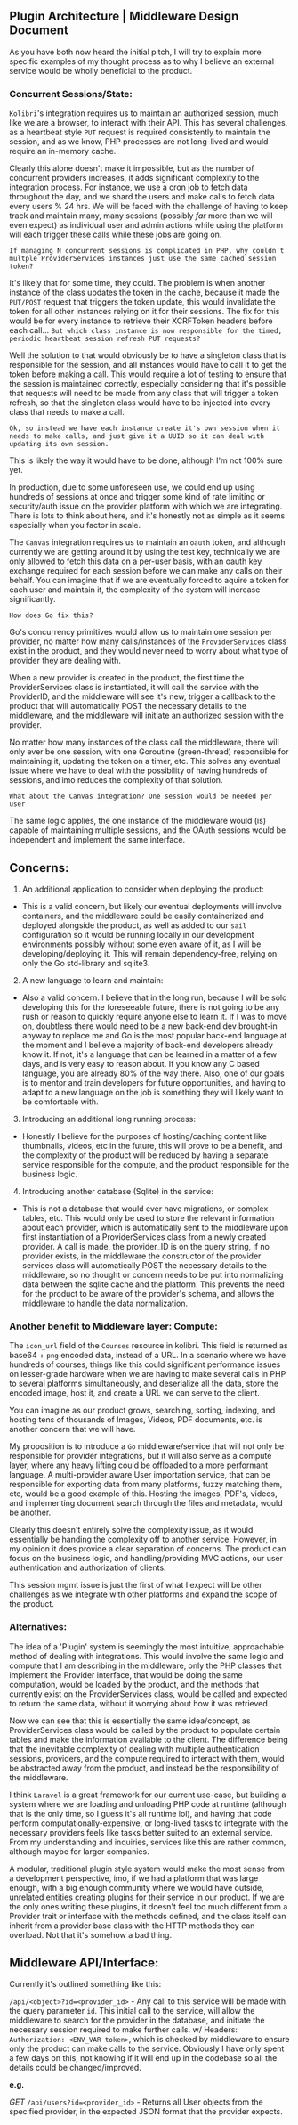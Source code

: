 ## Plugin Architecture | Middleware Design Document

As you have both now heard the initial pitch, I will try to explain more specific examples of my thought process as to why I believe an external service would be wholly beneficial to the product.

### **Concurrent Sessions/State:**

`Kolibri`'s integration requires us to maintain an authorized session, much like we are a browser, to interact with their API. This has several challenges, as a heartbeat style `PUT` request is required consistently to maintain the session, and as we know, PHP processes are not long-lived and would require an in-memory cache.

Clearly this alone doesn't make it impossible, but as the number of concurrent providers increases, it adds significant complexity to the integration process. For instance,  we use a cron job to fetch data throughout the day, and we shard the users and make calls to fetch data every users % 24 hrs. We will be faced with the challenge of having to keep track and maintain many, many sessions (possibly _far_ more than we will even expect) as individual user and admin actions while using the platform will each trigger these calls while these jobs are going on.

`If managing N concurrent sessions is complicated in PHP, why couldn't multple ProviderServices instances just use the same cached session token?`

It's likely that for some time, they could. The problem is when another instance of the class updates the token in the cache, because it made the `PUT/POST` request that triggers the token update, this would invalidate the token for all other instances relying on it for their sessions. The fix for this would be for every instance to retrieve their XCRFToken headers before each call...  `But which class instance is now responsible for the timed, periodic heartbeat session refresh PUT requests?`

Well the solution to that would obviously be to have a singleton class that is responsible for the session, and all instances would have to call it to get the token before making a call. This would require a lot of testing to ensure that the session is maintained correctly, especially considering that it's possible that requests will need to be made from any class that will trigger a token refresh, so that the singleton class would have to be injected into every class that needs to make a call.

`Ok, so instead we have each instance create it's own session when it needs to make calls, and just give it a UUID so it can deal with updating its own session.`

This is likely the way it would have to be done, although I'm not 100% sure yet.

In production, due to some unforeseen use, we could end up using hundreds of sessions at once and trigger some kind of rate limiting or security/auth issue on the provider platform with which we are integrating. There is lots to think about here, and it's honestly not as simple as it seems especially when you factor in scale.

The `Canvas` integration requires us to maintain an `oauth` token, and although currently we are getting around it by using the test key, technically we are only allowed to fetch this data on a per-user basis, with an oauth key exchange required for each session before we can make any calls on their behalf. You can imagine that if we are eventually forced to aquire a token for each user and maintain it, the complexity of the system will increase significantly.

`How does Go fix this?`

Go's concurrency primitives would allow us to maintain one session per provider, no matter how many calls/instances of the `ProviderServices` class exist in the product, and they would never need to worry about what type of provider they are dealing with.

When a new provider is created in the product, the first time the ProviderServices class is instantiated, it will call the service with the ProviderID, and the middleware will see it's new, trigger a callback to the product that will automatically POST the necessary details to the middleware, and the middleware will initiate an authorized session with the provider.

No matter how many instances of the class call the middleware, there will only ever be one session, with one Goroutine (green-thread) responsible for maintaining it, updating the token on a timer, etc. This solves any eventual issue where we have to deal with the possibility of having hundreds of sessions, and imo reduces the complexity of that solution.

`What about the Canvas integration? One session would be needed per user`

The same logic applies, the one instance of the middleware would (is) capable of maintaining multiple sessions, and the OAuth sessions would be independent and implement the same interface.


## Concerns:

1. An additional application to consider when deploying the product:

  - This is a valid concern, but likely our eventual deployments will involve containers, and the middleware could be easily containerized and deployed alongside the product, as well as added to our `sail` configuration so it would be running locally in our development environments possibly without some even aware of it, as I will be developing/deploying it. This will remain dependency-free, relying on only the Go std-library and sqlite3.

2. A new language to learn and maintain:

  - Also a valid concern. I believe that in the long run, because I will be solo developing this for the foreseeable future, there is not going to be any rush or reason to quickly require anyone else to learn it. If I was to move on, doubtless there would need to be a new back-end dev brought-in anyway to replace me and Go is the most popular back-end language at the moment and I believe a majority of back-end developers already know it. If not, it's a language that can be learned in a matter of a few days, and is very easy to reason about. If you know any C based language, you are already 80% of the way there. Also, one of our goals is to mentor and train developers for future opportunities, and having to adapt to a new language on the job is something they will likely want to be comfortable with.

3. Introducing an additional long running process:

  - Honestly I believe for the purposes of hosting/caching content like thumbnails, videos, etc in the future, this will prove to be a benefit, and the complexity of the product will be reduced by having a separate service responsible for the compute, and the product responsible for the business logic.

4. Introducing another database (Sqlite) in the service:

  - This is not a database that would ever have migrations, or complex tables, etc. This would only be used to store the relevant information about each provider, which is automatically sent to the middleware upon first instantiation of a ProviderServices class from a newly created provider. A call is made, the provider_ID is on the query string, if no provider exists, in the middleware the constructor of the provider services class will automatically POST the necessary details to the middleware, so no thought or concern needs to be put into normalizing data between the sqlite cache and the platform.
  This prevents the need for the product to be aware of the provider's schema, and allows the middleware to handle the data normalization.

### Another benefit to Middleware layer: **Compute:** 

The `icon_url` field of the `Courses` resource in kolibri. This field is returned as base64 + `png` encoded data, instead of a URL. In a scenario where we have hundreds of courses, things like this could significant performance issues on lesser-grade hardware when we are having to make several calls in PHP to several platforms simultaneously, and deserialize all the data, store the encoded image, host it, and create a URL we can serve to the client.

You can imagine as our product grows, searching, sorting, indexing, and hosting tens of thousands of Images, Videos, PDF documents, etc. is another concern that we will have.

My proposition is to introduce a `Go` middleware/service that will not only be responsible for provider integrations, but it will also serve as a compute layer, where any heavy lifting could be offloaded to a more performant language. A multi-provider aware User importation service, that can be responsible for exporting data from many platforms, fuzzy matching them, etc, would be a good example of this. Hosting the images, PDF's, videos, and implementing document search through the files and metadata, would be another.

Clearly this doesn't entirely solve the complexity issue, as it would essentially be handing the complexity off to another service. However, in my opinion it does provide a clear separation of concerns. The product can focus on the business logic, and handling/providing MVC actions, our user authentication and authorization of clients. 

This session mgmt issue is just the first of what I expect will be other challenges as we integrate with other platforms and expand the scope of the product.

### Alternatives:

The idea of a 'Plugin' system is seemingly the most intuitive, approachable method of dealing with integrations. This would involve the same logic and compute that I am describing in the middleware, only the PHP classes that implement the Provider interface, that would be doing the same computation, would be loaded by the product, and the methods that currently exist on the ProviderServices class, would be called and expected to return the same data, without it worrying about how it was retrieved.

Now we can see that this is essentially the same idea/concept, as ProviderServices class would be called by the product to populate certain tables and make the information available to the client. The difference being that the inevitable complexity of dealing with multiple authentication sessions, providers, and the compute required to interact with them, would be abstracted away from the product, and instead be the responsibility of the middleware.

I think `Laravel` is a great framework for our current use-case, but building a system where we are loading and unloading PHP code at runtime (although that is the only time, so I guess it's all runtime lol), and having that code perform computationally-expensive, or long-lived tasks to integrate with the necessary providers feels like tasks better suited to an external service. From my understanding and inquiries, services like this are rather common, although maybe for larger companies.

A modular, traditional plugin style system would make the most sense from a development perspective, imo, if we had a platform that was large enough, with a big enough community where we would have outside, unrelated entities creating plugins for their service in our product. If we are the only ones writing these plugins, it doesn't feel too much different from a Provider trait or interface with the methods defined, and the class itself can inherit from a provider base class with the HTTP methods they can overload. Not that it's somehow a bad thing.


## Middleware API/Interface:

Currently it's outlined something like this:

`/api/<object>?id=<provider_id>` - Any call to this service will be made with the query parameter `id`. This initial call to the service, will allow the middleware to search for the provider in the database, and initiate the necessary session required to make further calls.
w/ Headers: `Authorization: <ENV_VAR token>`, which is checked by middleware to ensure only the product can make calls to the service. Obviously I have only spent a few days on this, not knowing if it will end up in the codebase so all the details could be changed/improved.

**e.g.**

*GET* `/api/users?id=<provider_id>` - Returns all User objects from the specified provider, in the expected JSON format that the provider expects.

